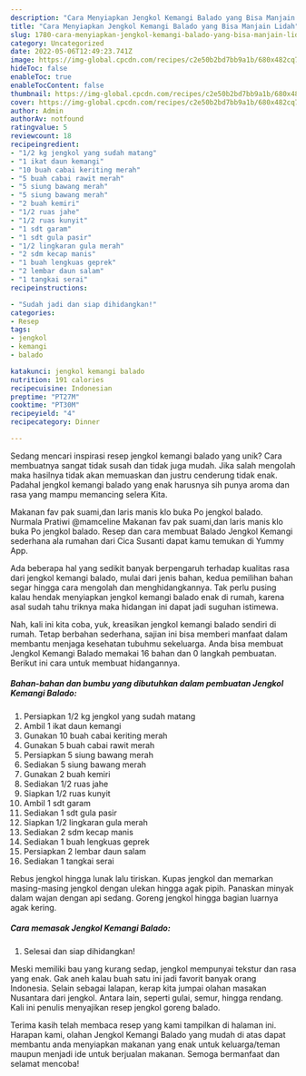```yaml
---
description: "Cara Menyiapkan Jengkol Kemangi Balado yang Bisa Manjain Lidah"
title: "Cara Menyiapkan Jengkol Kemangi Balado yang Bisa Manjain Lidah"
slug: 1780-cara-menyiapkan-jengkol-kemangi-balado-yang-bisa-manjain-lidah
category: Uncategorized
date: 2022-05-06T12:49:23.741Z
image: https://img-global.cpcdn.com/recipes/c2e50b2bd7bb9a1b/680x482cq70/jengkol-kemangi-balado-foto-resep-utama.jpg
hideToc: false
enableToc: true
enableTocContent: false
thumbnail: https://img-global.cpcdn.com/recipes/c2e50b2bd7bb9a1b/680x482cq70/jengkol-kemangi-balado-foto-resep-utama.jpg
cover: https://img-global.cpcdn.com/recipes/c2e50b2bd7bb9a1b/680x482cq70/jengkol-kemangi-balado-foto-resep-utama.jpg
author: Admin
authorAv: notfound
ratingvalue: 5
reviewcount: 18
recipeingredient:
- "1/2 kg jengkol yang sudah matang"
- "1 ikat daun kemangi"
- "10 buah cabai keriting merah"
- "5 buah cabai rawit merah"
- "5 siung bawang merah"
- "5 siung bawang merah"
- "2 buah kemiri"
- "1/2 ruas jahe"
- "1/2 ruas kunyit"
- "1 sdt garam"
- "1 sdt gula pasir"
- "1/2 lingkaran gula merah"
- "2 sdm kecap manis"
- "1 buah lengkuas geprek"
- "2 lembar daun salam"
- "1 tangkai serai"
recipeinstructions:

- "Sudah jadi dan siap dihidangkan!"
categories:
- Resep
tags:
- jengkol
- kemangi
- balado

katakunci: jengkol kemangi balado 
nutrition: 191 calories
recipecuisine: Indonesian
preptime: "PT27M"
cooktime: "PT30M"
recipeyield: "4"
recipecategory: Dinner

---
```





Sedang mencari inspirasi resep jengkol kemangi balado yang unik? Cara membuatnya sangat tidak susah dan tidak juga mudah. Jika salah mengolah maka hasilnya tidak akan memuaskan dan justru cenderung tidak enak. Padahal jengkol kemangi balado yang enak harusnya sih punya aroma dan rasa yang mampu memancing selera Kita.





Makanan fav pak suami,dan laris manis klo buka Po jengkol balado. Nurmala Pratiwi @mamceline Makanan fav pak suami,dan laris manis klo buka Po jengkol balado. Resep dan cara membuat Balado Jengkol Kemangi sederhana ala rumahan dari Cica Susanti dapat kamu temukan di Yummy App.

Ada beberapa hal yang sedikit banyak berpengaruh terhadap kualitas rasa dari jengkol kemangi balado, mulai dari jenis bahan, kedua pemilihan bahan segar hingga cara mengolah dan menghidangkannya. Tak perlu pusing kalau hendak menyiapkan jengkol kemangi balado enak di rumah, karena asal sudah tahu triknya maka hidangan ini dapat jadi suguhan istimewa.






Nah, kali ini kita coba, yuk, kreasikan jengkol kemangi balado sendiri di rumah. Tetap berbahan sederhana, sajian ini bisa memberi manfaat dalam membantu menjaga kesehatan tubuhmu sekeluarga. Anda bisa membuat Jengkol Kemangi Balado memakai 16 bahan dan 0 langkah pembuatan. Berikut ini cara untuk membuat hidangannya.

<!--inarticleads1-->

##### Bahan-bahan dan bumbu yang dibutuhkan dalam pembuatan Jengkol Kemangi Balado:

1. Persiapkan 1/2 kg jengkol yang sudah matang
1. Ambil 1 ikat daun kemangi
1. Gunakan 10 buah cabai keriting merah
1. Gunakan 5 buah cabai rawit merah
1. Persiapkan 5 siung bawang merah
1. Sediakan 5 siung bawang merah
1. Gunakan 2 buah kemiri
1. Sediakan 1/2 ruas jahe
1. Siapkan 1/2 ruas kunyit
1. Ambil 1 sdt garam
1. Sediakan 1 sdt gula pasir
1. Siapkan 1/2 lingkaran gula merah
1. Sediakan 2 sdm kecap manis
1. Sediakan 1 buah lengkuas geprek
1. Persiapkan 2 lembar daun salam
1. Sediakan 1 tangkai serai


Rebus jengkol hingga lunak lalu tiriskan. Kupas jengkol dan memarkan masing-masing jengkol dengan ulekan hingga agak pipih. Panaskan minyak dalam wajan dengan api sedang. Goreng jengkol hingga bagian luarnya agak kering. 

<!--inarticleads2-->

##### Cara memasak Jengkol Kemangi Balado:


1. Selesai dan siap dihidangkan!

Meski memiliki bau yang kurang sedap, jengkol mempunyai tekstur dan rasa yang enak. Gak aneh kalau buah satu ini jadi favorit banyak orang Indonesia. Selain sebagai lalapan, kerap kita jumpai olahan masakan Nusantara dari jengkol. Antara lain, seperti gulai, semur, hingga rendang. Kali ini penulis menyajikan resep jengkol goreng balado. 

Terima kasih telah membaca resep yang kami tampilkan di halaman ini. Harapan kami, olahan Jengkol Kemangi Balado yang mudah di atas dapat membantu anda menyiapkan makanan yang enak untuk keluarga/teman maupun menjadi ide untuk berjualan makanan. Semoga bermanfaat dan selamat mencoba!
